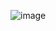![image](https://user-images.githubusercontent.com/115096818/201214464-546aa952-ed41-4dbd-aeda-274b68e743d3.png)

